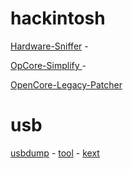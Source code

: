 # hackintosh 
[Hardware-Sniffer](https://github.com/lzhoang2801/Hardware-Sniffer) - 

[OpCore-Simplify ](https://github.com/lzhoang2801/OpCore-Simplify) - 

[OpenCore-Legacy-Patcher](https://github.com/dortania/OpenCore-Legacy-Patcher)

# usb
[usbdump](https://github.com/USBToolBox/usbdump) - 
[tool](https://github.com/USBToolBox/tool) - 
[kext](https://github.com/USBToolBox/kext)
